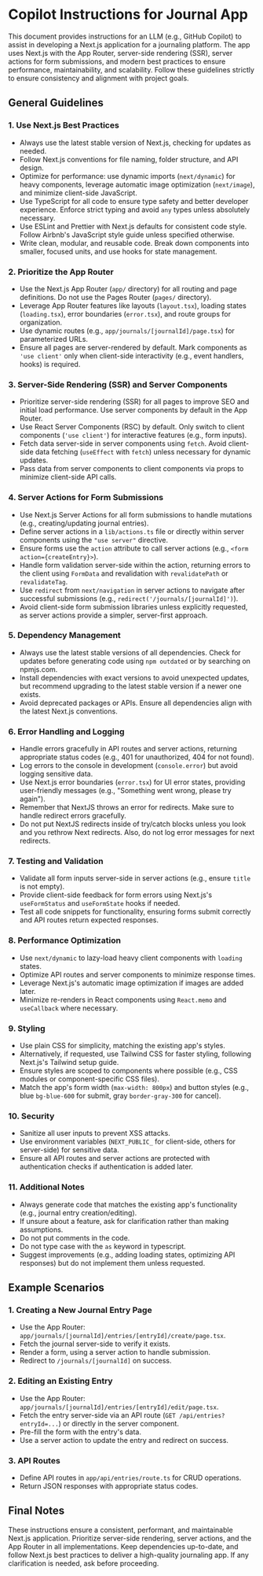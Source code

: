 # Copilot Instructions for Journal App

This document provides instructions for an LLM (e.g., GitHub Copilot) to assist in developing a Next.js application for a journaling platform. The app uses Next.js with the App Router, server-side rendering (SSR), server actions for form submissions, and modern best practices to ensure performance, maintainability, and scalability. Follow these guidelines strictly to ensure consistency and alignment with project goals.

## General Guidelines

### 1. Use Next.js Best Practices

- Always use the latest stable version of Next.js, checking for updates as needed.
- Follow Next.js conventions for file naming, folder structure, and API design.
- Optimize for performance: use dynamic imports (`next/dynamic`) for heavy components, leverage automatic image optimization (`next/image`), and minimize client-side JavaScript.
- Use TypeScript for all code to ensure type safety and better developer experience. Enforce strict typing and avoid `any` types unless absolutely necessary.
- Use ESLint and Prettier with Next.js defaults for consistent code style. Follow Airbnb's JavaScript style guide unless specified otherwise.
- Write clean, modular, and reusable code. Break down components into smaller, focused units, and use hooks for state management.

### 2. Prioritize the App Router

- Use the Next.js App Router (`app/` directory) for all routing and page definitions. Do not use the Pages Router (`pages/` directory).
- Leverage App Router features like layouts (`layout.tsx`), loading states (`loading.tsx`), error boundaries (`error.tsx`), and route groups for organization.
- Use dynamic routes (e.g., `app/journals/[journalId]/page.tsx`) for parameterized URLs.
- Ensure all pages are server-rendered by default. Mark components as `'use client'` only when client-side interactivity (e.g., event handlers, hooks) is required.

### 3. Server-Side Rendering (SSR) and Server Components

- Prioritize server-side rendering (SSR) for all pages to improve SEO and initial load performance. Use server components by default in the App Router.
- Use React Server Components (RSC) by default. Only switch to client components (`'use client'`) for interactive features (e.g., form inputs).
- Fetch data server-side in server components using `fetch`. Avoid client-side data fetching (`useEffect` with `fetch`) unless necessary for dynamic updates.
- Pass data from server components to client components via props to minimize client-side API calls.

### 4. Server Actions for Form Submissions

- Use Next.js Server Actions for all form submissions to handle mutations (e.g., creating/updating journal entries).
- Define server actions in a `lib/actions.ts` file or directly within server components using the `"use server"` directive.
- Ensure forms use the `action` attribute to call server actions (e.g., `<form action={createEntry}>`).
- Handle form validation server-side within the action, returning errors to the client using `FormData` and revalidation with `revalidatePath` or `revalidateTag`.
- Use `redirect` from `next/navigation` in server actions to navigate after successful submissions (e.g., `redirect('/journals/[journalId]')`).
- Avoid client-side form submission libraries unless explicitly requested, as server actions provide a simpler, server-first approach.

### 5. Dependency Management

- Always use the latest stable versions of all dependencies. Check for updates before generating code using `npm outdated` or by searching on npmjs.com.
- Install dependencies with exact versions to avoid unexpected updates, but recommend upgrading to the latest stable version if a newer one exists.
- Avoid deprecated packages or APIs. Ensure all dependencies align with the latest Next.js conventions.

### 6. Error Handling and Logging

- Handle errors gracefully in API routes and server actions, returning appropriate status codes (e.g., 401 for unauthorized, 404 for not found).
- Log errors to the console in development (`console.error`) but avoid logging sensitive data.
- Use Next.js error boundaries (`error.tsx`) for UI error states, providing user-friendly messages (e.g., "Something went wrong, please try again").
- Remember that NextJS throws an error for redirects. Make sure to handle redirect errors gracefully.
- Do not put NextJS redirects inside of try/catch blocks unless you look and you rethrow Next redirects. Also, do not log error messages for next redirects.

### 7. Testing and Validation

- Validate all form inputs server-side in server actions (e.g., ensure `title` is not empty).
- Provide client-side feedback for form errors using Next.js's `useFormStatus` and `useFormState` hooks if needed.
- Test all code snippets for functionality, ensuring forms submit correctly and API routes return expected responses.

### 8. Performance Optimization

- Use `next/dynamic` to lazy-load heavy client components with `loading` states.
- Optimize API routes and server components to minimize response times.
- Leverage Next.js's automatic image optimization if images are added later.
- Minimize re-renders in React components using `React.memo` and `useCallback` where necessary.

### 9. Styling

- Use plain CSS for simplicity, matching the existing app's styles.
- Alternatively, if requested, use Tailwind CSS for faster styling, following Next.js's Tailwind setup guide.
- Ensure styles are scoped to components where possible (e.g., CSS modules or component-specific CSS files).
- Match the app's form width (`max-width: 800px`) and button styles (e.g., blue `bg-blue-600` for submit, gray `border-gray-300` for cancel).

### 10. Security

- Sanitize all user inputs to prevent XSS attacks.
- Use environment variables (`NEXT_PUBLIC_` for client-side, others for server-side) for sensitive data.
- Ensure all API routes and server actions are protected with authentication checks if authentication is added later.

### 11. Additional Notes

- Always generate code that matches the existing app's functionality (e.g., journal entry creation/editing).
- If unsure about a feature, ask for clarification rather than making assumptions.
- Do not put comments in the code.
- Do not type case with the `as` keyword in typescript.
- Suggest improvements (e.g., adding loading states, optimizing API responses) but do not implement them unless requested.

## Example Scenarios

### 1. Creating a New Journal Entry Page

- Use the App Router: `app/journals/[journalId]/entries/[entryId]/create/page.tsx`.
- Fetch the journal server-side to verify it exists.
- Render a form, using a server action to handle submission.
- Redirect to `/journals/[journalId]` on success.

### 2. Editing an Existing Entry

- Use the App Router: `app/journals/[journalId]/entries/[entryId]/edit/page.tsx`.
- Fetch the entry server-side via an API route (`GET /api/entries?entryId=...`) or directly in the server component.
- Pre-fill the form with the entry's data.
- Use a server action to update the entry and redirect on success.

### 3. API Routes

- Define API routes in `app/api/entries/route.ts` for CRUD operations.
- Return JSON responses with appropriate status codes.

## Final Notes

These instructions ensure a consistent, performant, and maintainable Next.js application. Prioritize server-side rendering, server actions, and the App Router in all implementations. Keep dependencies up-to-date, and follow Next.js best practices to deliver a high-quality journaling app. If any clarification is needed, ask before proceeding.
